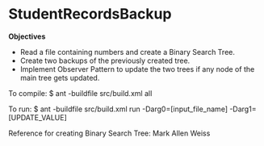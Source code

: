 # StudentRecordsBackup

****Objectives****
- Read a file containing numbers and create a Binary Search Tree.
- Create two backups of the previously created tree.
- Implement Observer Pattern to update the two trees if any node of the main tree gets updated.

To compile:
	$ ant -buildfile src/build.xml all
    
To run:
	$ ant -buildfile src/build.xml run -Darg0=[input_file_name] -Darg1=[UPDATE_VALUE]

Reference for creating Binary Search Tree: Mark Allen Weiss
